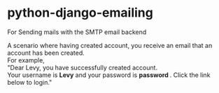 # python-django-emailing
For Sending mails with the SMTP email backend


A scenario where having created account, you receive an email that an account has been created. <br>
For example, <br>
 "Dear Levy, you have successfully created account. <br>
 Your username is <b>Levy</b> and your password is <b>password </b>.
 Click the link below to login."